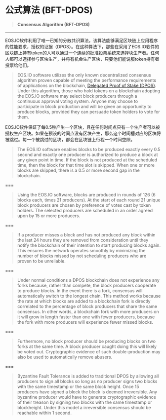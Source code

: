 # 公式算法 \(BFT-DPOS\)

> #### Consensus Algorithm \(BFT-DPOS\)

---

EOS.IO软件利用了唯一已知的分散共识算法，该算法能够满足区块链上应用程序的性能要求，授权的证据（DPOS）。在这种算法下，那些在采用了EOS.IO软件的区块链上持有token的人可以通过一个连续的批准投票系统来选择块生产者。任何人都可以选择参与区块生产，并将有机会生产区块，只要他们能说服token持有者投票给他们。

> EOS.IO software utilizes the only known decentralized consensus algorithm proven capable of meeting the performance requirements of applications on the blockchain, [Delegated Proof of Stake \(DPOS\)](https://steemit.com/dpos/@dantheman/dpos-consensus-algorithm-this-missing-white-paper). Under this algorithm, those who hold tokens on a blockchain adopting the EOS.IO software may select block producers through a continuous approval voting system. Anyone may choose to participate in block production and will be given an opportunity to produce blocks, provided they can persuade token holders to vote for them.

EOS.IO软件保证了每0.5秒产生一个区块，且在任何时间点只有一个生产者可以被授权生产区块。如果在预设的时间点没有区块产生，那么这个时间槽对应的区块将被跳过。每一个被跳过的区块，都会在区块链上行程一个时间空隙。

> The EOS.IO software enables blocks to be produced exactly every 0.5 second and exactly one producer is authorized to produce a block at any given point in time. If the block is not produced at the scheduled time, then the block for that time slot is skipped. When one or more blocks are skipped, there is a 0.5 or more second gap in the blockchain.

===

> Using the EOS.IO software, blocks are produced in rounds of 126 \(6 blocks each, times 21 producers\). At the start of each round 21 unique block producers are chosen by preference of votes cast by token holders. The selected producers are scheduled in an order agreed upon by 15 or more producers.

===

> If a producer misses a block and has not produced any block within the last 24 hours they are removed from consideration until they notify the blockchain of their intention to start producing blocks again. This ensures the network operates smoothly by minimizing the number of blocks missed by not scheduling producers who are proven to be unreliable.

===

> Under normal conditions a DPOS blockchain does not experience any forks because, rather than compete, the block producers cooperate to produce blocks. In the event there is a fork, consensus will automatically switch to the longest chain. This method works because the rate at which blocks are added to a blockchain fork is directly correlated to the percentage of block producers that share the same consensus. In other words, a blockchain fork with more producers on it will grow in length faster than one with fewer producers, because the fork with more producers will experience fewer missed blocks.

===

> Furthermore, no block producer should be producing blocks on two forks at the same time. A block producer caught doing this will likely be voted out. Cryptographic evidence of such double-production may also be used to automatically remove abusers.

===

> Byzantine Fault Tolerance is added to traditional DPOS by allowing all producers to sign all blocks so long as no producer signs two blocks with the same timestamp or the same block height. Once 15 producers have signed a block the block is deemed irreversible. Any byzantine producer would have to generate cryptographic evidence of their treason by signing two blocks with the same timestamp or blockheight. Under this model a irreversible consensus should be reachable within 1 second.



